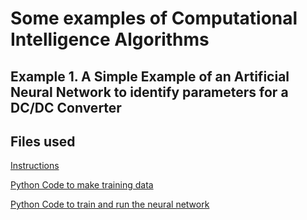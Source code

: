 # Some examples of Computational Intelligence Algorithms

## Example 1. A Simple Example of an Artificial Neural Network to identify parameters for a DC/DC Converter

## Files used
[Instructions](nn/readme.md)

[Python Code to make training data](nn/makeTrainingdata.py)

[Python Code to train and run the neural network](nn/trainNN.py)

